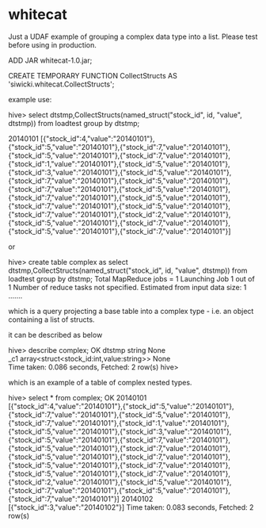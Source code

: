 whitecat
========

Just a UDAF example of grouping a complex data type into a list. Please test before using in production. 

ADD JAR whitecat-1.0.jar;

CREATE TEMPORARY FUNCTION CollectStructs AS 'siwicki.whitecat.CollectStructs';

example use:

hive> select dtstmp,CollectStructs(named_struct("stock_id", id, "value", dtstmp)) from loadtest group by dtstmp;

20140101	[{"stock_id":4,"value":"20140101"},{"stock_id":5,"value":"20140101"},{"stock_id":7,"value":"20140101"},{"stock_id":5,"value":"20140101"},{"stock_id":7,"value":"20140101"},{"stock_id":1,"value":"20140101"},{"stock_id":5,"value":"20140101"},{"stock_id":3,"value":"20140101"},{"stock_id":5,"value":"20140101"},{"stock_id":7,"value":"20140101"},{"stock_id":5,"value":"20140101"},{"stock_id":7,"value":"20140101"},{"stock_id":5,"value":"20140101"},{"stock_id":7,"value":"20140101"},{"stock_id":5,"value":"20140101"},{"stock_id":7,"value":"20140101"},{"stock_id":5,"value":"20140101"},{"stock_id":7,"value":"20140101"},{"stock_id":2,"value":"20140101"},{"stock_id":5,"value":"20140101"},{"stock_id":7,"value":"20140101"},{"stock_id":5,"value":"20140101"},{"stock_id":7,"value":"20140101"}]

or

hive> create table complex as select dtstmp,CollectStructs(named_struct("stock_id", id, "value", dtstmp)) from loadtest group by dtstmp;
Total MapReduce jobs = 1
Launching Job 1 out of 1
Number of reduce tasks not specified. Estimated from input data size: 1
.......

which is a query projecting a base table into a complex type - i.e. an object containing a list of structs.

it can be described as below

hive> describe complex;
OK
dtstmp              	string              	None                
_c1                 	array<struct<stock_id:int,value:string>>	None                
Time taken: 0.086 seconds, Fetched: 2 row(s)
hive> 

which is an example of a table of complex nested types.

hive> select * from complex;
OK
20140101	[{"stock_id":4,"value":"20140101"},{"stock_id":5,"value":"20140101"},{"stock_id":7,"value":"20140101"},{"stock_id":5,"value":"20140101"},{"stock_id":7,"value":"20140101"},{"stock_id":1,"value":"20140101"},{"stock_id":5,"value":"20140101"},{"stock_id":3,"value":"20140101"},{"stock_id":5,"value":"20140101"},{"stock_id":7,"value":"20140101"},{"stock_id":5,"value":"20140101"},{"stock_id":7,"value":"20140101"},{"stock_id":5,"value":"20140101"},{"stock_id":7,"value":"20140101"},{"stock_id":5,"value":"20140101"},{"stock_id":7,"value":"20140101"},{"stock_id":5,"value":"20140101"},{"stock_id":7,"value":"20140101"},{"stock_id":2,"value":"20140101"},{"stock_id":5,"value":"20140101"},{"stock_id":7,"value":"20140101"},{"stock_id":5,"value":"20140101"},{"stock_id":7,"value":"20140101"}]
20140102	[{"stock_id":3,"value":"20140102"}]
Time taken: 0.083 seconds, Fetched: 2 row(s)




